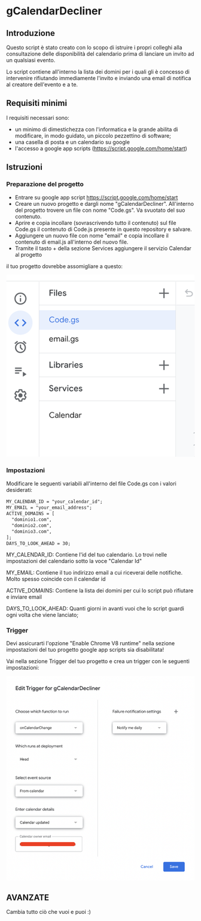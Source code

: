 # gCalendarDecliner

## Introduzione

Questo script è stato creato con lo scopo di istruire i propri colleghi alla consultazione delle disponibilità del calendario prima di lanciare un invito ad un qualsiasi evento.

Lo script contiene all'interno la lista dei domini per i quali gli è concesso di intervenire rifiutando immediamente l'invito e inviando una email di notifica al creatore dell'evento e a te.

## Requisiti minimi

I requisiti necessari sono:

- un minimo di dimestichezza con l'informatica e la grande abilita di modificare, in modo guidato, un piccolo pezzettino di software;
- una casella di posta e un calendario su google
- l'accesso a google app scripts (https://script.google.com/home/start)

## Istruzioni

### Preparazione del progetto

- Entrare su google app script https://script.google.com/home/start
- Creare un nuovo progetto e dargli nome "gCalendarDecliner". All'interno del progetto trovere un file con nome "Code.gs". Va svuotato del suo contenuto.
- Aprire e copia incollare (sovrascrivendo tutto il contenuto) sul file Code.gs il contenuto di Code.js presente in questo repository e salvare.
- Aggiungere un nuovo file con nome "email" e copia incollare il contenuto di email.js all'interno del nuovo file.
- Tramite il tasto + della sezione Services aggiungere il servizio Calendar al progetto

il tuo progetto dovrebbe assomigliare a questo:

![Progetto](resources/progetto.png "Progetto")

### Impostazioni

Modificare le seguenti variabili all'interno del file Code.gs con i valori desiderati:

```
MY_CALENDAR_ID = "your_calendar_id";
MY_EMAIL = "your_email_address";
ACTIVE_DOMAINS = [
  "dominio1.com",
  "dominio2.com",
  "dominio3.com",
];
DAYS_TO_LOOK_AHEAD = 30;
```

MY_CALENDAR_ID: Contiene l'id del tuo calendario. Lo trovi nelle impostazioni del calendario sotto la voce "Calendar Id"

MY_EMAIL: Contiene il tuo indirizzo email a cui riceverai delle notifiche. Molto spesso coincide con il calendar id

ACTIVE_DOMAINS: Contiene la lista dei domini per cui lo script può rifiutare e inviare email

DAYS_TO_LOOK_AHEAD: Quanti giorni in avanti vuoi che lo script guardi ogni volta che viene lanciato;

### Trigger

Devi assicurarti l'opzione "Enable Chrome V8 runtime" nella sezione impostazioni del tuo progetto google app scripts sia disabilitata!

Vai nella sezione Trigger del tuo progetto e crea un trigger con le seguenti impostazioni:

![Trigger](resources/trigger.png "Trigger")


## AVANZATE

Cambia tutto ciò che vuoi e puoi :)